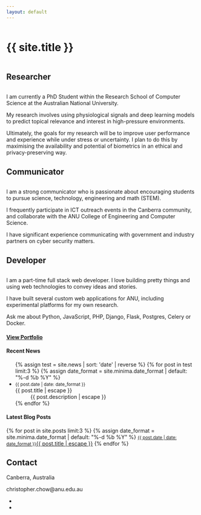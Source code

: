 ```yaml
---
layout: default
---
```

<main role="main">

  <!-- Main jumbotron for a primary marketing message or call to action -->
  <div class="jumbotron main-splash bg-primary">
  </div>
    <div class="inner-wrap">
      <div class="container text-center align-middle" style="display: table-cell">
      <h1 class="display-2 text-uppercase text-white">{{ site.title }}</h1>
      <!-- <p class="lead font-weight-bold">{{ site.description }}</p> -->
      <p><a id="down-button" href="#intro" role="button"><i class="far fa-arrow-to-bottom text-white fa-2x"></i></a></p>
    </div>
    </div>

  <div class="container mb-5" id="intro">
    <!-- Example row of columns -->
    <div class="row">
      <div class="col-sm-4">
        <h2 class="text-primary text-uppercase text-center my-2">Researcher</h2>
        <img class="img-fluid" src="https://chrischowme.files.wordpress.com/2017/01/research.jpg" alt="">
        <p>I am currently a PhD Student within the Research School of Computer Science at the Australian National University.</p>
        <p>My research involves using physiological signals and deep learning models to predict topical relevance and interest in high-pressure environments.</p>
        <p>Ultimately, the goals for my research will be to improve user performance and experience while under stress or uncertainty. I plan to do this by maximising the availability and potential of biometrics in an ethical and privacy-preserving way.</p>
        <!-- <p><a class="btn btn-secondary" href="#" role="button">View details &raquo;</a></p> -->
      </div>
      <div class="col-sm-4">
        <h2 class="text-primary text-uppercase text-center my-2">Communicator</h2>
        <img class="img-fluid" src="https://chrischowme.files.wordpress.com/2017/01/outreach.jpg" alt="">
        <p>I am a strong communicator who is passionate about encouraging students to pursue science, technology, engineering and math (STEM).</p>
        <p>I frequently participate in ICT outreach events in the Canberra community, and collaborate with the ANU College of Engineering and Computer Science.</p>
        <p>I have significant experience communicating with government and industry partners on cyber security matters.</p>
        <!-- <p><a class="btn btn-secondary" href="#" role="button">View details &raquo;</a></p> -->
      </div>
      <div class="col-sm-4">
        <h2 class="text-primary text-uppercase text-center my-2">Developer</h2>
        <img class="img-fluid" src="https://chrischowme.files.wordpress.com/2017/01/code2.jpg" alt="">
        <p>I am a part-time full stack web developer. I love building pretty things and using web technologies to convey ideas and stories.</p>
        <p>I have built several custom web applications for ANU, including experimental platforms for my own research.</p>
        <p>Ask me about Python, JavaScript, PHP, Django, Flask, Postgres, Celery or Docker.</p>
        <!-- <p><a class="btn btn-secondary" href="#" role="button">View details &raquo;</a></p> -->
      </div>
    </div>
  </div> <!-- /container -->
  <div class="container-fluid text-center bg-light my-5 text-white p-splash">
    <a href="{{ '/portfolio/' | relative_url }}" role="button"><h4 class="display-4">View Portfolio<i class="far fa-chevron-double-right ml-2"></i></h4></a>
  </div>
    <div class="container mb-5">   
        <div class="row marketing">
            <div class="col-sm-6">
                <h4 class="text-primary text-uppercase text-center">Recent News</h4>
                <ul class="list-group mt-4 front-list">
                    {% assign test = site.news | sort: 'date' | reverse %}
                    {% for post in test limit:3 %}
                    {% assign date_format = site.minima.date_format | default: "%-d %b %Y" %}
                    <li class="list-group-item"><small class="text-muted mr-2">{{ post.date | date: date_format }}</small>
                        <dt>{{ post.title | escape }}</dt>
                        <dd>{{ post.description | escape }}</dd>
                    </li>
                    {% endfor %}
                </ul>
            </div>
            <div class="col-sm-6">
                <h4 class="text-primary text-uppercase text-center">Latest Blog Posts</h4>
                <div class="list-group mt-4 front-list">
                    {% for post in site.posts limit:3 %}
                    {% assign date_format = site.minima.date_format | default: "%-d %b %Y" %}
                    <a class="list-group-item list-group-item-action" href="{{ post.url | relative_url }}"><small class="text-muted mr-2">{{ post.date | date: date_format }}</small>{{ post.title | escape }}</a>
                    {% endfor %}
                </div>
            </div>
        </div>
    </div>
    <div class="container mb-5 text-center">
      <h2 class="text-primary text-uppercase">Contact</h2>
      <p>Canberra, Australia</p>
      <p>christopher.chow@anu.edu.au</p>
      <ul class="my-3 list-inline">
        <li class="list-inline-item mr-3">
          <a href="https://github.com/{{ site.github_username }}"><i class="fab fa-github fa-2x"></i></a>
        </li>
        <li class="list-inline-item">
          <a href="https://linked.in/in/{{ site.linkedin_username }}"><i class="fab fa-linkedin fa-2x"></i></a>
        </li>
      </ul>
    </div>
</main>

